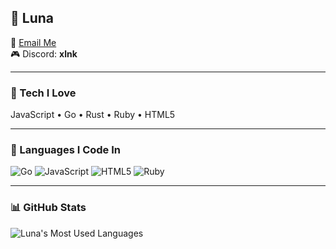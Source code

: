 ## 🌸 Luna

💌 [Email Me](mailto:hex@corefn.xyz)  
🎮 Discord: **xlnk**

---

### 🚀 Tech I Love

JavaScript • Go • Rust • Ruby • HTML5

---

### 🧪 Languages I Code In

![Go](https://img.shields.io/badge/Go-grey?style=for-the-badge&logo=Go)
![JavaScript](https://img.shields.io/badge/JavaScript-%23323330.svg?style=for-the-badge&logo=javascript&logoColor=%23F7DF1E)
![HTML5](https://img.shields.io/badge/HTML5-%23E34F26.svg?style=for-the-badge&logo=html5&logoColor=white)
![Ruby](https://img.shields.io/badge/Ruby-grey?style=for-the-badge&logo=ruby)

---

### 📊 GitHub Stats

![Luna's Most Used Languages](https://github-readme-stats.vercel.app/api/top-langs/?username=hexlunapng&layout=compact&theme=highcontrast&hide_border=true)
